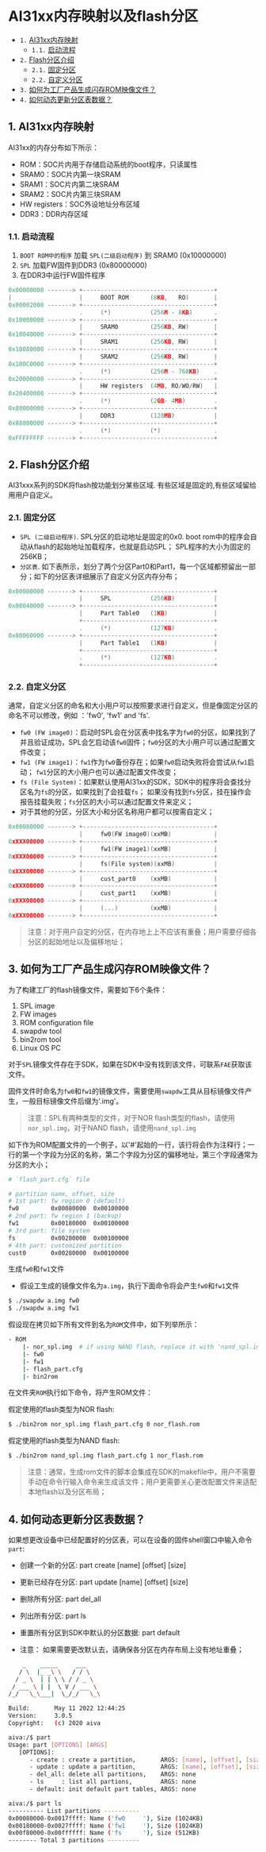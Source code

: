 # AI31xx内存映射以及flash分区

<!-- vscode-markdown-toc -->
* `1.` [AI31xx内存映射](#AI31xx内存映射)
  * `1.1.` [启动流程](#启动流程)
* `2.` [Flash分区介绍](#FlashFlash分区介绍)
  * `2.1.` [固定分区](#固定分区)
  * `2.2.` [自定义分区](#自定义分区)
* `3.` [如何为工厂产品生成闪存ROM映像文件？](#如何为工厂产品生成闪存ROM映像文件)
* `4.` [如何动态更新分区表数据？](#如何动态更新分区表数据)

<!-- vscode-markdown-toc-config
	numbering=true
	autoSave=true
	/vscode-markdown-toc-config -->
<!-- /vscode-markdown-toc -->


##  1. <a name='AI31xx内存映射'></a>AI31xx内存映射
AI31xx的内存分布如下所示：

- ROM：SOC片内用于存储启动系统的boot程序，只读属性
- SRAM0：SOC片内第一块SRAM
- SRAM1：SOC片内第二块SRAM
- SRAM2：SOC片内第三块SRAM
- HW registers：SOC外设地址分布区域
- DDR3：DDR内存区域


###  1.1. <a name='启动流程'></a>启动流程
1. `BOOT ROM中的程序` 加载 `SPL(二级启动程序)` 到 SRAM0 (0x10000000)
2. `SPL` 加载FW固件到DDR3 (0x80000000)
3. 在DDR3中运行FW固件程序

```c
0x00000000 -------> +-------------------------------------+
|                   |     BOOT ROM      (8KB,   RO)       |
0x00002000 -------> +-------------------------------------+
                    .     (*)           (256M - 8KB)      .
0x10000000 -------> +-------------------------------------+
                    |     SRAM0         (256KB, RW)       |
0x10040000 -------> +-------------------------------------+
                    |     SRAM1         (256KB, RW)       |
0x10080000 -------> +-------------------------------------+
                    |     SRAM2         (256KB, RW)       |
0x100C0000 -------> +-------------------------------------+
                    .     (*)           (256M - 768KB)    .
0x20000000 -------> +-------------------------------------+
                    |     HW registers  (4MB, RO/WO/RW)   |
0x20400000 -------> +-------------------------------------+
                    .     (*)           (2GB- 4MB)        .
0x80000000 -------> +-------------------------------------+
                    |     DDR3          (128MB)           |
0x88000000 -------> +-------------------------------------+
                    .     (*)           (*)               .
0xFFFFFFFF -------> +-------------------------------------+
```

##  2. <a name='Flash分区介绍'></a>Flash分区介绍

  AI31xxx系列的SDK将flash按功能划分某些区域. 有些区域是固定的,有些区域留给用用户自定义。

###  2.1. <a name='固定分区'></a>固定分区
  - `SPL (二级启动程序)`. SPL分区的启动地址是固定的0x0. boot rom中的程序会自动从flash的起始地址加载程序，也就是启动SPL； SPL程序的大小为固定的256KB；
  - `分区表`.  如下表所示，划分了两个分区Part0和Part1，每一个区域都预留出一部分；如下的分区表详细展示了自定义分区内存分布；

```c
0x00000000 -------> +-------------------------------------+
                    |     SPL           (256KB)           |
0x00040000 -------> +-------------------------------------+
                    |     Part Table0   (1KB)             |
                    +-------------------------------------+
                    .     (*)           (127KB)           .
0x00060000 -------> +-------------------------------------+
                    |     Part Table1   (1KB)             |
                    +-------------------------------------+
                    .     (*)           (127KB)           .
                    +-------------------------------------+
```

###  2.2. <a name='自定义分区'></a>自定义分区

通常，自定义分区的命名和大小用户可以按照要求进行自定义，但是像固定分区的命名不可以修改，例如 ：'fw0', 'fw1' and 'fs'.

  - `fw0 (FW image0)`：启动时SPL会在分区表中找名字为`fw0`的分区，如果找到了并且验证成功，SPL会乞启动该`fw0`固件；`fw0`分区的大小用户可以通过配置文件改变；
  - `fw1 (FW image1)`：`fw1`作为`fw0`备份存在；如果`fw0`启动失败将会尝试从`fw1`启动； `fw1`分区的大小用户也可以通过配置文件改变；
  - `fs (File System)`：如果默认使用AI31xx的SDK，SDK中的程序将会查找分区名为`fs`的分区，如果找到了会挂载`fs`； 如果没有找到`fs`分区，挂在操作会报告挂载失败；`fs`分区的大小可以通过配置文件来定义；
  - 对于其他的分区，分区大小和分区名称用户都可以按需自定义；

```c
0x00080000 -------> +-------------------------------------+
                    |     fw0(FW image0)(xxMB)            |
0xXXX00000 -------> +-------------------------------------+
                    |     fw1(FW image1)(xxMB)            |
0xXXX00000 -------> +-------------------------------------+
                    |     fs(File system)(xxMB)           |
0xXXX00000 -------> +-------------------------------------+
                    |     cust_part0    (xxMB)            |
0xXXX00000 -------> +-------------------------------------+
                    |     cust_part1    (xxMB)            |
0xXXX00000 -------> +-------------------------------------+
                    |     (...)         (xxMB)            |
0xXXX00000 -------> +-------------------------------------+
```

> 注意：对于用户自定的分区，在内存地上上不应该有重叠；用户需要仔细各分区的起始地址以及偏移地址；

##  3. <a name='如何为工厂产品生成闪存ROM映像文件'></a>如何为工厂产品生成闪存ROM映像文件？
为了构建工厂的flash镜像文件，需要如下6个条件：

1. SPL image
2. FW images
3. ROM configuration file
4. swapdw tool
5. bin2rom tool
6. Linux OS PC

对于`SPL`镜像文件存在于SDK，如果在SDK中没有找到该文件，可联系`FAE`获取该文件。 

固件文件时命名为`fw0`和`fw1`的镜像文件，需要使用`swapdw`工具从目标镜像文件产生，一般目标镜像文件后缀为'.img'。

> 注意：SPL有两种类型的文件，对于NOR flash类型的flash，请使用`nor_spl.img`，对于NAND flash，请使用`nand_spl.img`

如下作为ROM配置文件的一个例子，以'#'起始的一行，该行将会作为注释行；一行的第一个字段为分区的名称，第二个字段为分区的偏移地址，第三个字段通常为分区的大小；

```sh
# `flash_part.cfg` file

# partition name, offset, size
# 1st part: fw region 0 (default)
fw0         0x00080000  0x00100000
# 2nd part: fw region 1 (backup)
fw1         0x00180000  0x00100000
# 3rd part: file system
fs          0x00280000  0x00100000
# 4th part: customized partition
cust0       0x00280000  0x00100000
```

生成`fw0`和`fw1`文件
- 假设工生成的镜像文件名为`a.img`，执行下面命令将会产生`fw0`和`fw1`文件

```sh
$ ./swapdw a.img fw0
$ ./swapdw a.img fw1
```

假设现在拷贝如下所有文件到名为`ROM`文件中，如下列举所示：
```sh
- ROM
    |- nor_spl.img  # if using NAND flash, replace it with 'nand_spl.img'
    |- fw0
    |- fw1
    |- flash_part.cfg
    |- bin2rom
```

在文件夹`ROM`执行如下命令，将产生ROM文件：

假定使用的flash类型为NOR flash:

```sh
$ ./bin2rom nor_spl.img flash_part.cfg 0 nor_flash.rom
```

假定使用的flash类型为NAND flash:
```sh
$ ./bin2rom nand_spl.img flash_part.cfg 1 nor_flash.rom
```

> 注意：通常，生成rom文件的脚本会集成在SDK的makefile中，用户不需要手动在命令行输入命令来生成该文件；用户更需要关心更改配置文件来适配本地flash以及分区布局；

##  4. <a name='如何动态更新分区表数据'></a>如何动态更新分区表数据？
如果想更改设备中已经配置好的分区表，可以在设备的固件shell窗口中输入命令`part`:

- 创建一个新的分区: part create [name] [offset] [size]
- 更新已经存在分区: part update [name] [offset] [size]
- 删除所有分区: part del_all
- 列出所有分区: part ls
- 重置所有分区到SDK中默认的分区数据: part default

- 注意： 如果需要更改默认去，请确保各分区在内存布局上没有地址重叠；

```sh
    _    _____     ___        
   / \  |_ _\ \   / / \     
  / _ \  | | \ \ / / _ \    
 / ___ \ | |  \ V / ___ \    
/_/   \_\___|  \_/_/   \_\ 

Build:       May 11 2022 12:44:25
Version:     3.0.5
Copyright:   (c) 2020 aiva

aiva:/$ part
Usage: part [OPTIONS] [ARGS] 
   [OPTIONS]: 
      - create : create a partition,       ARGS: [name], [offset], [size] 
      - update : update a partition,       ARGS: [name], [offset], [size] 
      - del_all: delete all partitions,    ARGS: none
      - ls     : list all partions,        ARGS: none
      - default: init default part tables, ARGS: none

aiva:/$ part ls
---------- List partitions ----------
0x00080000-0x0017ffff: Name ('fw0     '), Size (1024KB)
0x00180000-0x0027ffff: Name ('fw1     '), Size (1024KB)
0x00f80000-0x00ffffff: Name ('fs      '), Size (512KB)
-------- Total 3 partitions ---------

```

